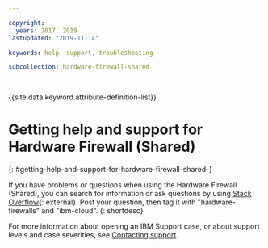 ```yaml
---

copyright:
  years: 2017, 2019
lastupdated: "2019-11-14"

keywords: help, support, troubleshooting

subcollection: hardware-firewall-shared

---
```


{{site.data.keyword.attribute-definition-list}}

# Getting help and support for Hardware Firewall (Shared)
{: #getting-help-and-support-for-hardware-firewall-shared-}

If you have problems or questions when using the Hardware Firewall (Shared), you can search for information or ask questions by using [Stack Overflow](https://stackoverflow.com/search?q=dl+ibm-cloud){: external}. Post your question, then tag it with "hardware-firewalls" and "ibm-cloud".
{: shortdesc}

For more information about opening an IBM Support case, or about support levels and case severities, see [Contacting support](/docs/get-support?topic=get-support-using-avatar#using-avatar).
